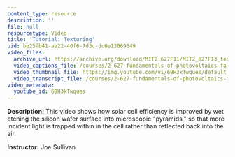 ```yaml
---
content_type: resource
description: ''
file: null
resourcetype: Video
title: 'Tutorial: Texturing'
uid: be25fb41-aa22-40f6-7d3c-dc0e13069649
video_files:
  archive_url: https://archive.org/download/MIT2.627F11/MIT2_627F13_texturing_300k.mp4
  video_captions_file: /courses/2-627-fundamentals-of-photovoltaics-fall-2013/28b4c65758565c7f83825b887588d5bd_69H3kTwques.vtt
  video_thumbnail_file: https://img.youtube.com/vi/69H3kTwques/default.jpg
  video_transcript_file: /courses/2-627-fundamentals-of-photovoltaics-fall-2013/c58fe9a55706859ba7be62b79f7be64b_69H3kTwques.pdf
video_metadata:
  youtube_id: 69H3kTwques
---
```


**Description:** This video shows how solar cell efficiency is improved by wet etching the silicon wafer surface into microscopic "pyramids," so that more incident light is trapped within in the cell rather than reflected back into the air.

**Instructor:** Joe Sullivan
